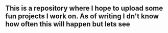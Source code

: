 ## This is a repository where I hope to upload some fun projects I work on. As of writing I dn't know how often this will happen but lets see
